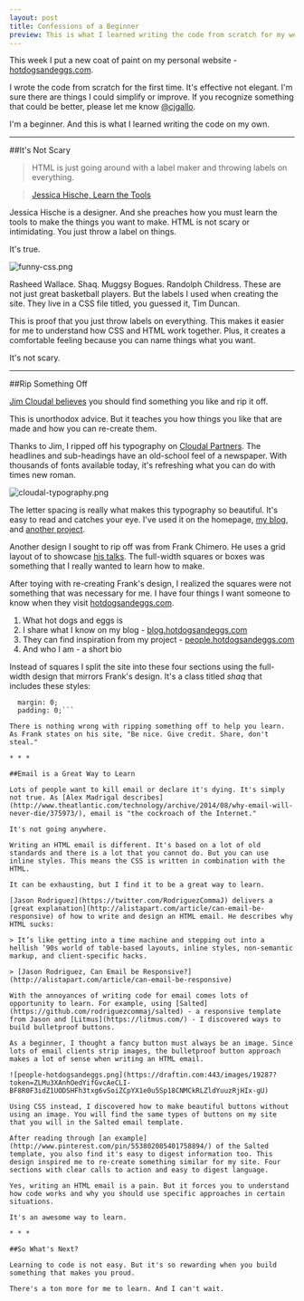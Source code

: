 ```yaml
---
layout: post
title: Confessions of a Beginner
preview: This is what I learned writing the code from scratch for my website. 
---
```

This week I put a new coat of paint on my personal website - [hotdogsandeggs.com](http://hotdogsandeggs.com). 

I wrote the code from scratch for the first time. It's effective not elegant. I'm sure there are things I could simplify or improve. If you recognize something that could be better, please let me know [@cjgallo](https://twitter.com/cjagllo). 

I'm a beginner. And this is what I learned writing the code on my own.  

* * * 

##It's Not Scary

> HTML is just going around with a label maker and throwing labels on everything.

> [Jessica Hische, Learn the Tools](http://people.hotdogsandeggs.com/2014/02/01/jessica-hische/) 

Jessica Hische is a designer. And she preaches how you must learn the tools to make the things you want to make. HTML is not scary or intimidating. You just throw a label on things. 

It's true. 

![funny-css.png](https://draftin.com:443/images/19285?token=bvXoOlz6HkSUab8ZTklLvMXKnGdAw4JbCbsjaEfvSTVgCcoNwe6phRCuqUqgInUQKDw0FEU9lwLbkQ2yL_OrGDM) 

Rasheed Wallace. Shaq. Muggsy Bogues. Randolph Childress. These are not just great basketball players. But the labels I used when creating the site. They live in a CSS file titled, you guessed it, Tim Duncan. 

This is proof that you just throw labels on everything. This makes it easier for me to understand how CSS and HTML work together. Plus, it creates a comfortable feeling because you can name things what you want. 

It's not scary. 

* * * 

##Rip Something Off 

[Jim Cloudal believes](http://humblepied.com/jim-coudal/) you should find something you like and rip it off. 

This is unorthodox advice. But it teaches you how things you like that are made and how you can re-create them. 

Thanks to Jim, I ripped off his typography on [Cloudal Partners](http://coudal.com/). The headlines and sub-headings have an old-school feel of a newspaper. With thousands of fonts available today, it's refreshing what you can do with times new roman. 

![cloudal-typography.png](https://draftin.com:443/images/19286?token=uh3D26Qw5h5bUTgiSRSecnsyPPSu4dBYvLiuwUrEKYuLSk7qTt8CFK5kv0q06V-rF9G_v42ydf1FJdOzgy6uBus) 

The letter spacing is really what makes this typography so beautiful. It's easy to read and catches your eye. I've used it on the homepage, [my blog](http://blog.hotdogsandeggs.com/), and [another project](http://http://people.hotdogsandeggs.com/).

Another design I sought to rip off was from Frank Chimero. He uses a grid layout of to showcase [his talks](http://frankchimero.com/talks/). The full-width squares or boxes was something that I really wanted to learn how to make. 

After toying with re-creating Frank's design, I realized the squares were not something that was necessary for me. I have four things I want someone to know when they visit [hotdogsandeggs.com](http://hotdogsandeggs.com). 

1. What hot dogs and eggs is 
2. I share what I know on my blog - [blog.hotdogsandeggs.com](http://blog.hotdogsandeggs.)
3. They can find inspiration from my project - [people.hotdogsandeggs.com](http://people.hotdogsandeggs.com)
4. And who I am - a short bio 

Instead of squares I split the site into these four sections using the full-width design that mirrors Frank's design. It's a class titled *shaq* that includes these styles: 
```max-width: none;
  margin: 0;
  padding: 0;```

There is nothing wrong with ripping something off to help you learn. As Frank states on his site, "Be nice. Give credit. Share, don't steal." 

* * * 

##Email is a Great Way to Learn

Lots of people want to kill email or declare it's dying. It's simply not true. As [Alex Madrigal describes](http://www.theatlantic.com/technology/archive/2014/08/why-email-will-never-die/375973/), email is "the cockroach of the Internet." 

It's not going anywhere. 

Writing an HTML email is different. It's based on a lot of old standards and there is a lot that you cannot do. But you can use  inline styles. This means the CSS is written in combination with the HTML. 

It can be exhausting, but I find it to be a great way to learn. 

[Jason Rodriguez](https://twitter.com/RodriguezCommaJ) delivers a [great explanation](http://alistapart.com/article/can-email-be-responsive) of how to write and design an HTML email. He describes why HTML sucks: 

> It’s like getting into a time machine and stepping out into a hellish ’90s world of table-based layouts, inline styles, non-semantic markup, and client-specific hacks.

> [Jason Rodriguez, Can Email be Responsive?](http://alistapart.com/article/can-email-be-responsive)

With the annoyances of writing code for email comes lots of opportunity to learn. For example, using [Salted](https://github.com/rodriguezcommaj/salted) - a responsive template from Jason and [Litmus](https://litmus.com/) - I discovered ways to build bulletproof buttons. 

As a beginner, I thought a fancy button must always be an image. Since lots of email clients strip images, the bulletproof button approach makes a lot of sense when writing an HTML email. 

![people-hotdogsandeggs.png](https://draftin.com:443/images/19287?token=ZLMu3XAnhOedYifGvcAeCLI-BF8R0F3idZ1UODSHFh3txg6vSoiZCpYX1e0u5Sp18CNMCkRLZldYuuzRjHIx-gU) 

Using CSS instead, I discovered how to make beautiful buttons without using an image. You will find the same types of buttons on my site that you will in the Salted email template. 

After reading through [an example](http://www.pinterest.com/pin/553802085401758894/) of the Salted template, you also find it's easy to digest information too. This design inspired me to re-create something similar for my site. Four sections with clear calls to action and easy to digest language. 

Yes, writing an HTML email is a pain. But it forces you to understand how code works and why you should use specific approaches in certain situations. 

It's an awesome way to learn. 

* * * 

##So What's Next? 

Learning to code is not easy. But it's so rewarding when you build something that makes you proud. 

There's a ton more for me to learn. And I can't wait. 









